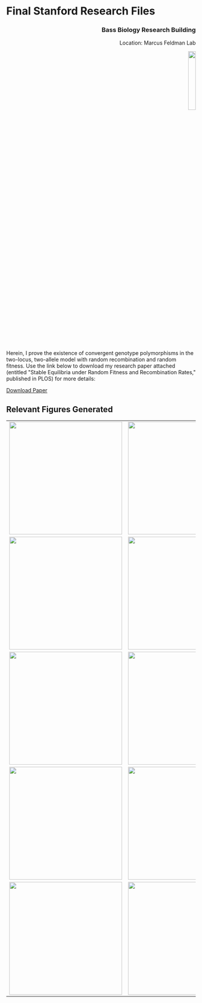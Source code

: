 # Final Stanford Research Files

<div align="right">
  <h3>Bass Biology Research Building</h3>
  <p>Location: Marcus Feldman Lab</p>
  <img src="https://news.stanford.edu/wp-content/uploads/2018/10/bassbiology_2445.jpg" width="20%" height="20%">
</div>
<div style="clear: both;"></div>

Herein, I prove the existence of convergent genotype polymorphisms in the two-locus, two-allele model with random recombination and random fitness. Use the link below to download my research paper attached (entitled "Stable Equilibria under Random Fitness and Recombination Rates," published in PLOS) for more details:

<a href="https://github.com/babelnoah/Stanford-Research-Final/files/13255869/PLOS__Stable_Equilibria_under_Random_Fitness_and_Recombination_Rates.pdf">Download Paper</a>

## Relevant Figures Generated
<table>
  <tr>
    <td><img src="https://github.com/babelnoah/Stanford-Research-Final/assets/114769700/cba52253-79aa-41e8-90ba-cd29a6327bc5" width="300" /></td>
    <td><img src="https://github.com/babelnoah/Stanford-Research-Final/assets/114769700/63508ba2-6ec5-477f-b21d-070a35d37bdd" width="300" /></td>
    <td><img src="https://github.com/babelnoah/Stanford-Research-Final/assets/114769700/939cadd5-cd74-43cb-bb50-e8faf8b972ce" width="300" /></td>
    <td><img src="https://github.com/babelnoah/Stanford-Research-Final/assets/114769700/a170b613-db9e-40fe-834b-0d6a49be7ece" width="300" /></td>
  </tr>
  <tr>
    <td><img src="https://github.com/babelnoah/Stanford-Research-Final/assets/114769700/9f349dbf-b004-46dd-8ec1-5c26a32331ac" width="300" /></td>
    <td><img src="https://github.com/babelnoah/Stanford-Research-Final/assets/114769700/01153dc6-2f4e-4ad8-b883-25fa12f3a341" width="300" /></td>
    <td><img src="https://github.com/babelnoah/Stanford-Research-Final/assets/114769700/0460e7cd-a2f4-4f8e-a512-a4bfd0b3733b" width="300" /></td>
    <td><img src="https://github.com/babelnoah/Stanford-Research-Final/assets/114769700/b1669524-b7d1-4d7b-8054-05fb9ca575f3" width="300" /></td>
  </tr>
  <tr>
    <td><img src="https://github.com/babelnoah/Stanford-Research-Final/assets/114769700/9f67ad9b-a4eb-4068-8782-d4b6f6e4d57b" width="300" /></td>
    <td><img src="https://github.com/babelnoah/Stanford-Research-Final/assets/114769700/281f57b8-325f-4c8f-9971-5abb7478dc33" width="300" /></td>
    <td><img src="https://github.com/babelnoah/Stanford-Research-Final/assets/114769700/1d7a2ca7-abbc-4563-bf51-479a32385e8f" width="300" /></td>
    <td><img src="https://github.com/babelnoah/Stanford-Research-Final/assets/114769700/d7a86942-57a5-4f59-8b1a-7eebac95df06" width="300" /></td>
  </tr>
  <tr>
    <td><img src="https://github.com/babelnoah/Stanford-Research-Final/assets/114769700/dd105441-7a5e-46e0-a1b2-997b62e59e18" width="300" /></td>
    <td><img src="https://github.com/babelnoah/Stanford-Research-Final/assets/114769700/6d54f3de-c45d-4fcc-9ae1-a7da0b7abcfb" width="300" /></td>
    <td><img src="https://github.com/babelnoah/Stanford-Research-Final/assets/114769700/613164f4-f577-44fa-bf88-0b65235eec2f" width="300" /></td>
    <td><img src="https://github.com/babelnoah/Stanford-Research-Final/assets/114769700/ef851e2c-29ed-414f-b942-f737b1ccafd5" width="300" /></td>
  </tr>
  <tr>
    <td><img src="https://github.com/babelnoah/Stanford-Research-Final/assets/114769700/a49065f9-0ba9-4441-8486-a02a36eb3fc4" width="300" /></td>
    <td><img src="https://github.com/babelnoah/Stanford-Research-Final/assets/114769700/69dfd899-ea36-46d3-85b8-0f7e1fba5dc6" width="300" /></td>
    <td><img src="https://github.com/babelnoah/Stanford-Research-Final/assets/114769700/9b9aefae-e0bf-448c-8518-8700b54f4165" width="300" /></td>
    <td><img src="https://github.com/babelnoah/Stanford-Research-Final/assets/114769700/c19380e8-d122-4b08-bd1d-096d453daef3" width="300" /></td>
  </tr>
</table>
